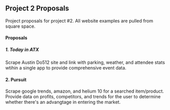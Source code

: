 ## Project 2 Proposals

Project proposals for project #2. All website examples are pulled from square space. 

#### Proposals

##### 1. Today in ATX
Scrape Austin Do512 site and link with parking, weather, and attendee stats wtihin a single app to provide comprehensive event data.

#### 2. Pursuit
Scrape google trends, amazon, and helium 10 for a searched item/product. Provide data on profits, competitors, and trends for the user to determine whether there's an advangtage in entering the market.